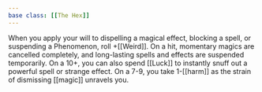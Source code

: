 ```yaml
---
base class: [[The Hex]]
---
```

When you apply your will to dispelling a magical effect, blocking a spell, or suspending a Phenomenon, roll +[[Weird]]. On a hit, momentary magics are cancelled completely, and long-lasting spells and effects are suspended temporarily. On a 10+, you can also spend [[Luck]] to instantly snuff out a powerful spell or strange effect. On a 7-9, you take 1-[[harm]] as the strain of dismissing [[magic]] unravels you. 
